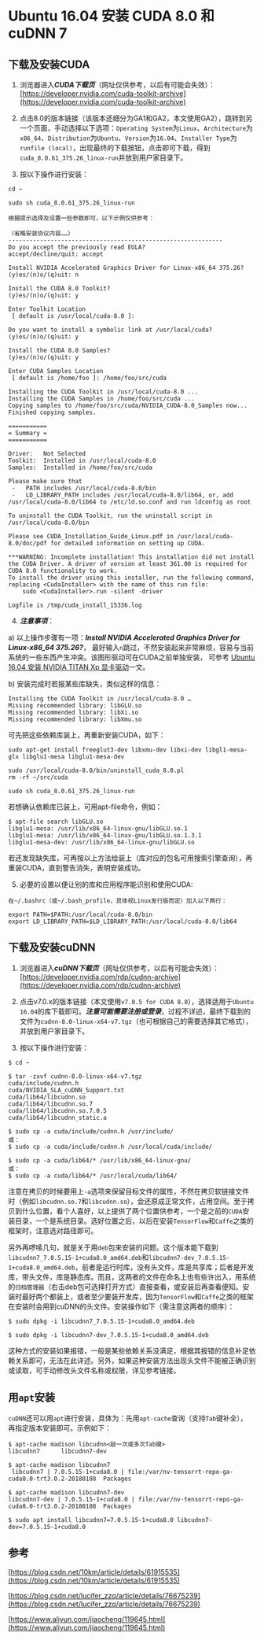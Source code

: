 <meta http-equiv="Content-Type" content="text/html; charset=utf-8">

# Ubuntu 16.04 安装 CUDA 8.0 和 cuDNN 7

## 下载及安装CUDA

1. 浏览器进入***CUDA下载页***（网址仅供参考，以后有可能会失效）：[https://developer.nvidia.com/cuda-toolkit-archive](https://developer.nvidia.com/cuda-toolkit-archive)

2. 点击8.0的版本链接（该版本还细分为GA1和GA2，本文使用GA2），跳转到另一个页面，手动选择以下选项：`Operating System`为`Linux`、`Architecture`为`x86_64`、`Distribution`为`Ubuntu`、`Version`为`16.04`、`Installer Type`为`runfile (local)`，出现最终的下载按钮，点击即可下载，得到`cuda_8.0.61_375.26_linux-run`并放到用户家目录下。

3. 按以下操作进行安装：

```
cd ~

sudo sh cuda_8.0.61_375.26_linux-run

根据提示选择及设置一些参数即可，以下示例仅供参考：

（省略安装协议内容……）
-------------------------------------------------------------
Do you accept the previously read EULA?
accept/decline/quit: accept

Install NVIDIA Accelerated Graphics Driver for Linux-x86_64 375.26?
(y)es/(n)o/(q)uit: n

Install the CUDA 8.0 Toolkit?
(y)es/(n)o/(q)uit: y

Enter Toolkit Location
 [ default is /usr/local/cuda-8.0 ]: 

Do you want to install a symbolic link at /usr/local/cuda?
(y)es/(n)o/(q)uit: y

Install the CUDA 8.0 Samples?
(y)es/(n)o/(q)uit: y

Enter CUDA Samples Location
 [ default is /home/foo ]: /home/foo/src/cuda

Installing the CUDA Toolkit in /usr/local/cuda-8.0 ...
Installing the CUDA Samples in /home/foo/src/cuda ...
Copying samples to /home/foo/src/cuda/NVIDIA_CUDA-8.0_Samples now...
Finished copying samples.

===========
= Summary =
===========

Driver:   Not Selected
Toolkit:  Installed in /usr/local/cuda-8.0
Samples:  Installed in /home/foo/src/cuda

Please make sure that
 -   PATH includes /usr/local/cuda-8.0/bin
 -   LD_LIBRARY_PATH includes /usr/local/cuda-8.0/lib64, or, add /usr/local/cuda-8.0/lib64 to /etc/ld.so.conf and run ldconfig as root

To uninstall the CUDA Toolkit, run the uninstall script in /usr/local/cuda-8.0/bin

Please see CUDA_Installation_Guide_Linux.pdf in /usr/local/cuda-8.0/doc/pdf for detailed information on setting up CUDA.

***WARNING: Incomplete installation! This installation did not install the CUDA Driver. A driver of version at least 361.00 is required for CUDA 8.0 functionality to work.
To install the driver using this installer, run the following command, replacing <CudaInstaller> with the name of this run file:
    sudo <CudaInstaller>.run -silent -driver

Logfile is /tmp/cuda_install_15336.log
```

4. ***注意事项***：

a) 以上操作步骤有一项：***Install NVIDIA Accelerated Graphics Driver for Linux-x86_64 375.26?***，
最好输入`n`跳过，不然安装起来非常麻烦，容易与当前系统的一些东西产生冲突。该图形驱动可在CUDA之前单独安装，
可参考 [Ubuntu 16.04 安装 NVIDIA TITAN Xp 显卡驱动](Ubuntu_16.04安装NVIDIA_TITAN_Xp显卡驱动.md)一文。

b) 安装完成时若报某些库缺失，类似这样的信息：

```
Installing the CUDA Toolkit in /usr/local/cuda-8.0 …
Missing recommended library: libGLU.so
Missing recommended library: libXi.so
Missing recommended library: libXmu.so
```

可先把这些依赖库装上，再重新安装CUDA，如下：

```
sudo apt-get install freeglut3-dev libxmu-dev libxi-dev libgl1-mesa-glx libglu1-mesa libglu1-mesa-dev

sudo /usr/local/cuda-8.0/bin/uninstall_cuda_8.0.pl
rm -rf ~/src/cuda

sudo sh cuda_8.0.61_375.26_linux-run
```

若想确认依赖库已装上，可用apt-file命令，例如：

```
$ apt-file search libGLU.so
libglu1-mesa: /usr/lib/x86_64-linux-gnu/libGLU.so.1
libglu1-mesa: /usr/lib/x86_64-linux-gnu/libGLU.so.1.3.1
libglu1-mesa-dev: /usr/lib/x86_64-linux-gnu/libGLU.so
```

若还发现缺失库，可再按以上方法给装上（库对应的包名可用搜索引擎查询），再重装CUDA，直到警告消失，表明安装成功。

5. 必要的设置以便让别的库和应用程序能识别和使用CUDA:

```
在~/.bashrc（或~/.bash_profile，具体视Linux发行版而定）加入以下两行：

export PATH=$PATH:/usr/local/cuda-8.0/bin
export LD_LIBRARY_PATH=$LD_LIBRARY_PATH:/usr/local/cuda-8.0/lib64
```


## 下载及安装cuDNN

1. 浏览器进入***cuDNN下载页***（网址仅供参考，以后有可能会失效）：[https://developer.nvidia.com/rdp/cudnn-archive](https://developer.nvidia.com/rdp/cudnn-archive)

2. 点击v7.0.x的版本链接（本文使用`v7.0.5 for CUDA 8.0`），选择适用于`Ubuntu 16.04`的库下载即可。***注意可能需要注册或登录***，过程不详述，最终下载到的文件为`cudnn-8.0-linux-x64-v7.tgz`（也可根据自己的需要选择其它格式），并放到用户家目录下。

3. 按以下操作进行安装：

```
$ cd ~

$ tar -zxvf cudnn-8.0-linux-x64-v7.tgz 
cuda/include/cudnn.h
cuda/NVIDIA_SLA_cuDNN_Support.txt
cuda/lib64/libcudnn.so
cuda/lib64/libcudnn.so.7
cuda/lib64/libcudnn.so.7.0.5
cuda/lib64/libcudnn_static.a

$ sudo cp -a cuda/include/cudnn.h /usr/include/
或：
$ sudo cp -a cuda/include/cudnn.h /usr/local/cuda/include/

$ sudo cp -a cuda/lib64/* /usr/lib/x86_64-linux-gnu/
或：
$ sudo cp -a cuda/lib64/* /usr/local/cuda/lib64/
```

注意在拷贝的时候要用上`-a`选项来保留目标文件的属性，不然在拷贝软链接文件时（例如`libcudnn.so.7`和`libcudnn.so`），会还原成正常文件，占用空间。至于拷贝到什么位置，看个人喜好，以上提供了两个位置供参考，一个是之前的`CUDA`安装目录，一个是系统目录。选好位置之后，以后在安装`TensorFlow`和`Caffe`之类的框架时，注意选对路径即可。

另外再啰嗦几句，就是关于用`deb`包来安装的问题。这个版本能下载到`libcudnn7_7.0.5.15-1+cuda8.0_amd64.deb`和`libcudnn7-dev_7.0.5.15-1+cuda8.0_amd64.deb`，前者是运行时库，没有头文件，库是共享库；后者是开发库，带头文件，库是静态库。而且，这两者的文件在命名上也有些许出入，用系统的`归档管理器`（右击deb包可选择打开方式）直接查看，或安装后再查看便知。安装时最好两个都装上，或者至少要装开发库，因为`TensorFlow`和`Caffe`之类的框架在安装时会用到cuDNN的头文件。安装操作如下（需注意这两者的顺序）：

```
$ sudo dpkg -i libcudnn7_7.0.5.15-1+cuda8.0_amd64.deb 

$ sudo dpkg -i libcudnn7-dev_7.0.5.15-1+cuda8.0_amd64.deb
```

这种方式的安装如果报错，一般是某些依赖关系没满足，根据其报错的信息补足依赖关系即可，无法在此详述。另外，如果这种安装方法出现头文件不能被正确识别或读取，可手动修改头文件名称或权限，详见参考链接。

## 用`apt`安装

`cuDNN`还可以用`apt`进行安装，具体为：先用`apt-cache`查询（支持`Tab`键补全），
再指定版本安装即可。示例如下：

````
$ apt-cache madison libcudnn<敲一次或多次Tab键>
libcudnn7      libcudnn7-dev

$ apt-cache madison libcudnn7
 libcudnn7 | 7.0.5.15-1+cuda8.0 | file:/var/nv-tensorrt-repo-ga-cuda8.0-trt3.0.2-20180108  Packages

$ apt-cache madison libcudnn7-dev 
libcudnn7-dev | 7.0.5.15-1+cuda8.0 | file:/var/nv-tensorrt-repo-ga-cuda8.0-trt3.0.2-20180108  Packages

$ sudo apt install libcudnn7=7.0.5.15-1+cuda8.0 libcudnn7-dev=7.0.5.15-1+cuda8.0
````

## 参考

[https://blog.csdn.net/10km/article/details/61915535](https://blog.csdn.net/10km/article/details/61915535)

[https://blog.csdn.net/lucifer_zzq/article/details/76675239](https://blog.csdn.net/lucifer_zzq/article/details/76675239)

[https://www.aliyun.com/jiaocheng/119645.html](https://www.aliyun.com/jiaocheng/119645.html)

